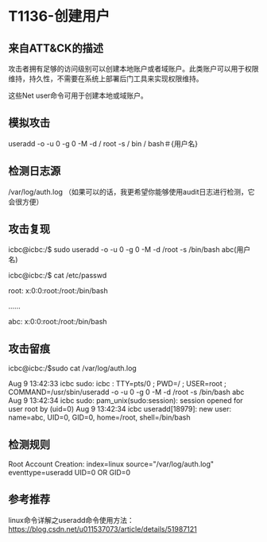 # T1136-创建用户

## 来自ATT&CK的描述

攻击者拥有足够的访问级别可以创建本地账户或者域账户。此类账户可以用于权限维持，持久性，不需要在系统上部署后门工具来实现权限维持。

这些Net user命令可用于创建本地或域账户。

## 模拟攻击

useradd -o -u 0 -g 0 -M -d / root -s / bin / bash＃{用户名}

## 检测日志源

/var/log/auth.log （如果可以的话，我更希望你能够使用audit日志进行检测，它会很方便）

## 攻击复现

icbc@icbc:/$ sudo useradd -o -u 0 -g 0 -M -d /root -s /bin/bash abc(用户名)

icbc@icbc:/$ cat /etc/passwd

root: x:0:0:root:/root:/bin/bash

......

abc: x:0:0:root:/root:/bin/bash

## 攻击留痕

icbc@icbc:/$sudo cat /var/log/auth.log

Aug  9 13:42:33 icbc sudo:     icbc : TTY=pts/0 ; PWD=/ ; USER=root ; COMMAND=/usr/sbin/useradd -o -u 0 -g 0 -M -d /root -s /bin/bash abc
Aug  9 13:42:34 icbc sudo: pam_unix(sudo:session): session opened for user root by (uid=0)
Aug  9 13:42:34 icbc useradd[18979]: new user: name=abc, UID=0, GID=0, home=/root, shell=/bin/bash

## 检测规则

Root Account Creation: index=linux  source="/var/log/auth.log" eventtype=useradd UID=0 OR GID=0

## 参考推荐

linux命令详解之useradd命令使用方法：https://blog.csdn.net/u011537073/article/details/51987121

